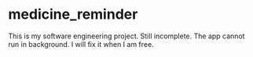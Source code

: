 # medicine_reminder

This is my software engineering project. Still incomplete. The app cannot run in background. I will fix it when I am free.
